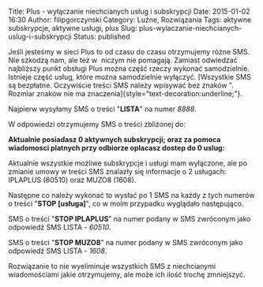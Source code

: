 Title: Plus - wyłączanie niechcianych usług i subskrypcji
Date: 2015-01-02 16:30
Author: filipgorczynski
Category: Luźne, Rozwiązania
Tags: aktywne subskrypcje, aktywne usługi, plus
Slug: plus-wylaczanie-niechcianych-uslug-i-subskrypcji
Status: published

Jeśli jesteśmy w sieci Plus to od czasu do czasu otrzymujemy różne SMS. Nie szkodzą nam, ale też w  niczym nie pomagają. Zamiast odwiedzać najbliższy punkt obsługi Plus można część rzeczy wykonać samodzielnie. Istnieje część usług, które można samodzielnie wyłączyć. [Wszystkie SMS są bezpłatne. Oczywiście treści SMS należy wpisywać bez znaków ". Rozmiar znaków nie ma znaczenia]{style="text-decoration:underline;"}.

Najpierw wysyłamy SMS o treści "**LISTA**" na numer *8888*.

W odpowiedzi otrzymujemy SMS o treści zbliżonej do:

**Aktualnie posiadasz 0 aktywnych subskrypcji; oraz za pomoca wiadomosci platnych przy odbiorze oplacasz dostep do 0 uslug:**

Aktualnie wszystkie możliwe subskrypcje i usługi mam wyłączone, ale po zmianie umowy w treści SMS znalazły się informacje o 2 usługach: IPLAPLUS (60510) oraz MUZO8 (1608).

Następne co należy wykonać to wysłać po 1 SMS na każdy z tych numerów o treści "**STOP \[usługa\]**", co w moim przypadku wyglądało następująco.

SMS o treści "**STOP IPLAPLUS**" na numer podany w SMS zwróconym jako odpowiedź SMS LISTA - *60510*.

SMS o treści "**STOP MUZO8**" na numer podany w SMS zwróconym jako odpowiedź SMS LISTA - *1608*.

Rozwiązanie to nie wyeliminuje wszystkich SMS z niechcianymi wiadomościami jakie otrzymujemy, ale może ich ilość trochę zmniejszyć.
